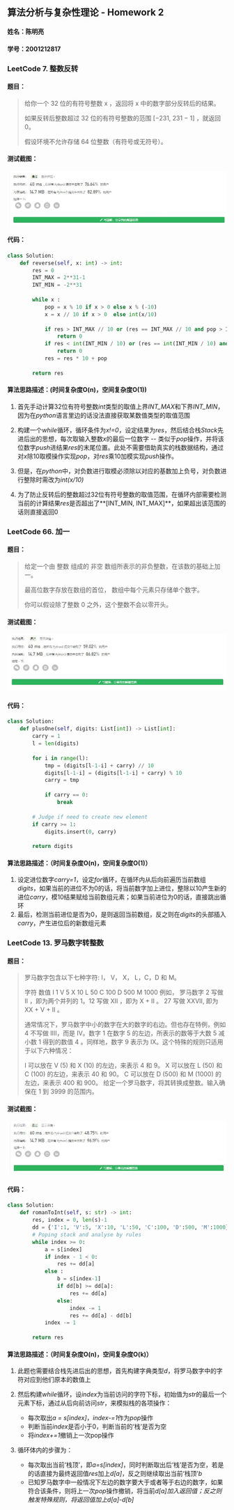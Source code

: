 ## 算法分析与复杂性理论 - Homework 2

#### 姓名：陈明亮

#### 学号：2001212817

### LeetCode 7. 整数反转

#### 题目：

> 给你一个 32 位的有符号整数 x ，返回将 x 中的数字部分反转后的结果。
>
> 如果反转后整数超过 32 位的有符号整数的范围 [−231,  231 − 1] ，就返回 0。
>
> 假设环境不允许存储 64 位整数（有符号或无符号）。
>

#### 测试截图：

![img](https://github.com/Palette25/Algo-2021/blob/main/Homework2/figures/1.jpg)

#### 代码：

```python
class Solution:
    def reverse(self, x: int) -> int:
        res = 0
        INT_MAX = 2**31-1
        INT_MIN = -2**31

        while x :
            pop = x % 10 if x > 0 else x % (-10)
            x = x // 10 if x > 0  else int(x/10)
            
            if res > INT_MAX // 10 or (res == INT_MAX // 10 and pop > INT_MAX % 10):
                return 0
            if res < int(INT_MIN / 10) or (res == int(INT_MIN / 10) and pop < INT_MIN % -10):
                return 0
            res = res * 10 + pop
        
        return res
```

#### 算法思路描述：(时间复杂度O(n)，空间复杂度O(1))

1. 首先手动计算32位有符号整数*int*类型的取值上界*INT_MAX*和下界*INT_MIN*，因为在*python*语言里边的话没法直接获取某数值类型的取值范围

2. 构建一个*while*循环，循环条件为*x!=0*，设定结果为*res*，然后结合栈*Stack*先进后出的思想，每次取输入整数*x*的最后一位数字 -- 类似于*pop*操作，并将该位数字*push*进结果*res*的末尾位置。此处不需要借助真实的栈数据结构，通过对*x*除10取模操作实现*pop*，对*res*乘10加模实现*push*操作。

3. 但是，在*python*中，对负数进行取模必须除以对应的基数加上负号，对负数进行整除时需改为*int(x/10)*

4. 为了防止反转后的整数超过32位有符号整数的取值范围，在循环内部需要检测当前的计算结果*res*是否超出了**[INT_MIN, INT_MAX]**，如果超出该范围的话则直接返回0

   

### LeetCode 66. 加一

#### 题目：

> 给定一个由 整数 组成的 非空 数组所表示的非负整数，在该数的基础上加一。
>
> 最高位数字存放在数组的首位， 数组中每个元素只存储单个数字。
>
> 你可以假设除了整数 0 之外，这个整数不会以零开头。
>

#### 测试截图：

![img](https://github.com/Palette25/Algo-2021/blob/main/Homework2/figures/2.jpg)

#### 代码：

```python
class Solution:
    def plusOne(self, digits: List[int]) -> List[int]:
        carry = 1
        l = len(digits)

        for i in range(l):
            tmp = (digits[l-1-i] + carry) // 10
            digits[l-1-i] = (digits[l-1-i] + carry) % 10
            carry = tmp

            if carry == 0:
                break
        
        # Judge if need to create new element
        if carry >= 1:
            digits.insert(0, carry)

        return digits
```

#### 算法思路描述：（时间复杂度O(n)，空间复杂度O(1)）

1. 设定进位数字*carry=1*，设定*for*循环，在循环内从后向前遍历当前数组*digits*，如果当前的进位不为0的话，将当前数字加上进位，整除以10产生新的进位*carry*，模10结果赋给当前数组元素；如果当前进位为0的话，直接跳出循环
2. 最后，检测当前进位是否为0，是则返回当前数组，反之则在*digits*的头部插入*carry*，产生进位后的新数组元素



### LeetCode 13. 罗马数字转整数

#### 题目：

> 罗马数字包含以下七种字符: I， V， X， L，C，D 和 M。
>
> 字符          数值
> I             1
> V             5
> X             10
> L             50
> C             100
> D             500
> M             1000
> 例如， 罗马数字 2 写做 II ，即为两个并列的 1。12 写做 XII ，即为 X + II 。 27 写做  XXVII, 即为 XX + V + II 。
>
> 通常情况下，罗马数字中小的数字在大的数字的右边。但也存在特例，例如 4 不写做 IIII，而是 IV。数字 1 在数字 5 的左边，所表示的数等于大数 5 减小数 1 得到的数值 4 。同样地，数字 9 表示为 IX。这个特殊的规则只适用于以下六种情况：
>
> I 可以放在 V (5) 和 X (10) 的左边，来表示 4 和 9。
> X 可以放在 L (50) 和 C (100) 的左边，来表示 40 和 90。 
> C 可以放在 D (500) 和 M (1000) 的左边，来表示 400 和 900。
> 给定一个罗马数字，将其转换成整数。输入确保在 1 到 3999 的范围内。

#### 测试截图：

![img](https://github.com/Palette25/Algo-2021/blob/main/Homework2/figures/3.jpg)

#### 代码：

```python
class Solution:
    def romanToInt(self, s: str) -> int:
        res, index = 0, len(s)-1
        dd = {'I':1, 'V':5, 'X':10, 'L':50, 'C':100, 'D':500, 'M':1000}
        # Poping stack and analyse by rules
        while index >= 0:
            a = s[index]
            if index - 1 < 0: 
                res += dd[a]
            else :
                b = s[index-1]
                if dd[b] >= dd[a]:
                    res += dd[a]
                else:
                    index -= 1
                    res += dd[a] - dd[b]
            index -= 1
        
        return res
```

#### 算法思路描述：（时间复杂度O(n)，空间复杂度O(k)）

1. 此题也需要结合栈先进后出的思想，首先构建字典类型*d*，将罗马数字中的字符对应到他们原本的数值上

2. 然后构建*while*循环，设*index*为当前访问的字符下标，初始值为*str*的最后一个元素下标，通过从后向前访问*str*，来模拟栈的各项操作：

   * 每次取出*a = s[index]*，*index-=1*作为*pop*操作
   * 判断当前*index*是否小于0，判断当前的‘栈’是否为空
   * 将*index+=1*撤销上一次pop操作

3. 循环体内的步骤为：

   * 每次取出当前‘栈顶’，即*a=s[index]*，同时判断取出后‘栈’是否为空，若是的话直接为最终返回值*res*加上*d[a]*，反之则继续取出当前‘栈顶’*b*
   * 已知罗马数字中一般情况下左边的数字要大于或者等于右边的数字，如果符合该条件，则将上一次*pop*操作撤销，将当前*d[a]*加入返回值；反之则触发特殊规则，将返回值加上*d[a]-d[b]*

   

